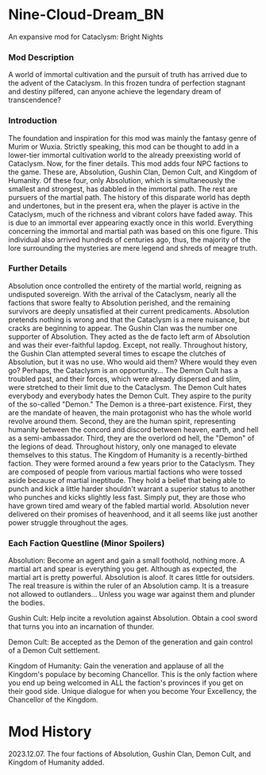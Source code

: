 # Nine-Cloud-Dream_BN
An expansive mod for Cataclysm: Bright Nights
### Mod Description
A world of immortal cultivation and the pursuit of truth has arrived due to the advent of the Cataclysm. In this frozen tundra of perfection stagnant and destiny pilfered, can anyone achieve the legendary dream of transcendence?
### Introduction
The foundation and inspiration for this mod was mainly the fantasy genre of Murim or Wuxia. Strictly speaking, this mod can be thought to add in a lower-tier immortal cultivation world to the already preexisting world of Cataclysm. Now, for the finer details. This mod adds four NPC factions to the game. These are, Absolution, Gushin Clan, Demon Cult, and Kingdom of Humanity. Of these four, only Absolution, which is simultaneously the smallest and strongest, has dabbled in the immortal path. The rest are pursuers of the martial path. The history of this disparate world has depth and undertones, but in the present era, when the player is active in the Cataclysm, much of the richness and vibrant colors have faded away. This is due to an immortal ever appearing exactly once in this world. Everything concerning the immortal and martial path was based on this one figure. This individual also arrived hundreds of centuries ago, thus, the majority of the lore surrounding the mysteries are mere legend and shreds of meagre truth.
### Further Details
Absolution once controlled the entirety of the martial world, reigning as undisputed sovereign. With the arrival of the Cataclysm, nearly all the factions that swore fealty to Absolution perished, and the remaining survivors are deeply unsatisfied at their current predicaments. Absolution pretends nothing is wrong and that the Cataclysm is a mere nuisance, but cracks are beginning to appear. The Gushin Clan was the number one supporter of Absolution. They acted as the de facto left arm of Absolution and was their ever-faithful lapdog. Except, not really. Throughout history, the Gushin Clan attempted several times to escape the clutches of Absolution, but it was no use. Who would aid them? Where would they even go? Perhaps, the Cataclysm is an opportunity... The Demon Cult has a troubled past, and their forces, which were already dispersed and slim, were stretched to their limit due to the Cataclysm. The Demon Cult hates everybody and everybody hates the Demon Cult. They aspire to the purity of the so-called "Demon." The Demon is a three-part existence. First, they are the mandate of heaven, the main protagonist who has the whole world revolve around them. Second, they are the human spirit, representing humanity between the concord and discord between heaven, earth, and hell as a semi-ambassador. Third, they are the overlord od hell, the "Demon" of the legions of dead. Throughout history, only one managed to elevate themselves to this status. The Kingdom of Humanity is a recently-birthed faction. They were formed around a few years prior to the Cataclysm. They are composed of people from various martial factions who were tossed aside because of martial ineptitude. They hold a belief that being able to punch and kick a little harder shouldn't warrant a superior status to another who punches and kicks slightly less fast. Simply put, they are those who have grown tired amd weary of the fabled martial world. Absolution never delivered on their promises of heavenhood, and it all seems like just another power struggle throughout the ages.
### Each Faction Questline (Minor Spoilers)
Absolution: Become an agent and gain a small foothold, nothing more. A martial art and spear is everything you get. Although as expected, the martial art is pretty powerful. Absolution is aloof. It cares little for outsiders. The real treasure is within the ruler of an Absolution camp. It is a treasure not allowed to outlanders... Unless you wage war against them and plunder the bodies.

Gushin Cult: Help incite a revolution against Absolution. Obtain a cool sword that turns you into an incarnation of thunder.

Demon Cult: Be accepted as the Demon of the generation and gain control of a Demon Cult settlement.

Kingdom of Humanity: Gain the veneration and applause of all the Kingdom's populace by becoming Chancellor. This is the only faction where you end up being welcomed in ALL the faction's provinces if you get on their good side. Unique dialogue for when you become Your Excellency, the Chancellor of the Kingdom.
# Mod History
2023.12.07. The four factions of Absolution, Gushin Clan, Demon Cult, and Kingdom of Humanity added.
